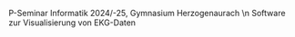 P-Seminar Informatik 2024/-25, Gymnasium Herzogenaurach \n
Software zur Visualisierung von EKG-Daten
